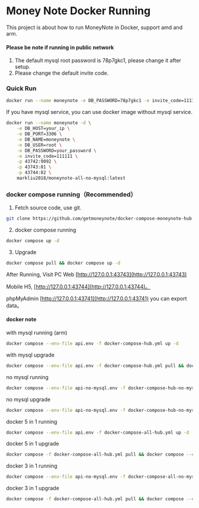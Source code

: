 # Money Note Docker Running

This project is about how to run MoneyNote in Docker, support amd and arm.

#### Please be note if running in public network
1. The default mysql root password is 78p7gkc1, please change it after setup.
2. Please change the default invite code.

### Quick Run

```sh
docker run --name moneynote -e DB_PASSWORD=78p7gkc1 -e invite_code=111111 -v moneynote_mysql_data:/var/lib/mysql -p 43740:3306 -p 43741:80 -p 43742:9092 -p 43743:81 -p 43744:82 markliu2018/moneynote-all:latest
```

If you have mysql service, you can use docker image without mysql service.

```sh
docker run --name moneynote -d \
	-e DB_HOST=your_ip \
	-e DB_PORT=3306 \
	-e DB_NAME=moneynote \
	-e DB_USER=root \
    -e DB_PASSWORD=your_password \
	-e invite_code=111111 \
	-p 43742:9092 \
	-p 43743:81 \
	-p 43744:82 \
	markliu2018/moneynote-all-no-mysql:latest
```

### docker compose running（Recommended）

1. Fetch source code, use git.

```sh
git clone https://github.com/getmoneynote/docker-compose-moneynote-hub.git && cd docker-compose-moneynote-hub
```

2. docker compose running

```sh
docker compose up -d
```

3. Upgrade

```sh
docker compose pull && docker compose up -d
```

After Running, Visit PC Web [http://127.0.0.1:43743](http://127.0.0.1:43743)

Mobile H5, [http://127.0.0.1:43744](http://127.0.0.1:43744)。

phpMyAdmin [http://127.0.0.1:43741](http://127.0.0.1:43741) you can export data。

#### docker note

with mysql running (arm)
```sh
docker compose --env-file api.env -f docker-compose-hub.yml up -d
```

with mysql upgrade
```sh
docker compose --env-file api.env -f docker-compose-hub.yml pull && docker compose --env-file api.env -f docker-compose-hub.yml up -d
```

no mysql running
```sh
docker compose --env-file api-no-mysql.env -f docker-compose-hub-no-mysql.yml up -d
```

no mysql upgrade
```sh
docker compose --env-file api-no-mysql.env -f docker-compose-hub-no-mysql.yml pull && docker compose --env-file api-no-mysql.env -f docker-compose-hub-no-mysql.yml up -d
```

docker 5 in 1 running
```sh
docker compose --env-file api.env -f docker-compose-all-hub.yml up -d
```

docker 5 in 1 upgrade
```sh
docker compose -f docker-compose-all-hub.yml pull && docker compose --env-file api.env -f docker-compose-all-hub.yml up -d
```

docker 3 in 1 running
```sh
docker compose --env-file api-no-mysql.env -f docker-compose-all-no-mysql-hub.yml up -d
```

docker 3 in 1 upgrade
```sh
docker compose -f docker-compose-all-hub.yml pull && docker compose --env-file api-no-mysql.env -f docker-compose-all-no-mysql-hub.yml up -d
```